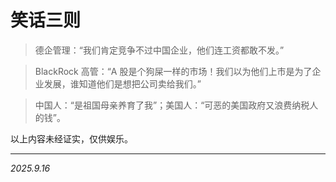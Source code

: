 # 笑话三则

> 德企管理：“我们肯定竞争不过中国企业，他们连工资都敢不发。”

> BlackRock 高管：“A 股是个狗屎一样的市场！我们以为他们上市是为了企业发展，谁知道他们是想把公司卖给我们。”

> 中国人：“是祖国母亲养育了我”；美国人：“可恶的美国政府又浪费纳税人的钱”。 

以上内容未经证实，仅供娱乐。

---

*2025.9.16*
